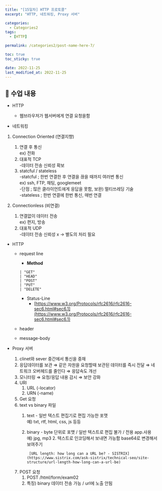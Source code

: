 ```yaml
---
title: "[15일차] HTTP 프로토콜"
excerpt: "HTTP, 네트워킹, Proxy 서버"

categories:
  - Categories2
tags:
  - [HTTP]

permalink: /categories2/post-name-here-7/

toc: true
toc_sticky: true

date: 2022-11-25
last_modified_at: 2022-11-25
---
```


## 🦥 수업 내용

* HTTP
  - 웹브라우저가 웹서버에게 연결 요청을함  
    
* 네트워킹
 1. Connection Oriented (연결지향)  
    1. 연결 후 통신  
       ex) 전화  
    2. 대표적 TCP  
       -데이터 전송 신뢰성 확보  
    3. statcful / stateless  
       -statcful ; 한번 연결한 후 연결을 끊을 때까지 여러번 통신  
         ex) ssh, FTP, 채팅, googlemeet  
       -단점 ; 많은 클라이언트에게 응답을 못함, 보완) 멀티쓰레딩 기술  
       -stateless ; 한번 연결에 한번 통신, 매번 연결  
        
2. Connectionless (비연결)
    1. 연결없이 데이터 전송  
        ex) 편지, 방송  
    2. 대표적 UDP  
        -데이터 전송 신뢰성 x → 별도의 처리 필요  
    
- HTTP
    - request line
        - **Method**
        
        ```
        | "GET"
        | "HEAD"                   
        | "POST"                   
        | "PUT"                     
        | "DELETE"
        ```
        
        - Status-Line
            - [https://www.w3.org/Protocols/rfc2616/rfc2616-sec6.html#sec6.1](https://www.w3.org/Protocols/rfc2616/rfc2616-sec6.html#sec6.1)
    - header
  
    - message-body
    
- Proxy 서버
    1. clinet와 sever 중간에서 통신을 중재
    2. 응답데이터를 보관 ⇒ 같은 자원을 요청할때 보관된 데이터를 즉시 전달 ⇒ 네트워크 오버헤드를 줄인다 ⇒ 응답속도 개선
    3. 모니터링 ⇒ 요청/응답 내용 감시 ⇒ 보안 강화
    4. URI
        1. URL (-locator)
        2. URN (-name)
    5. Get 요청
    6. text vs binary 파일
        1. text - 일반 텍스트 편집기로 편집 가능한 포맷  
            예) txt, rtf, html, css, js 등등
        2. binary - byte 단위로 포맷 / 일반 텍스트로 편집 불가 / 전용 app.사용  
            예) jpg, mp3
            2. 텍스트로 인코딩해서 보내면 가능함 base64로 변경해서 보여주기

                [URL length: how long can a URL be? - SISTRIX](https://www.sistrix.com/ask-sistrix/technical-seo/site-structure/url-length-how-long-can-a-url-be)
                
    7. POST 요청
        1. POST /html/form/exam02
        2. 특징) binary 데이터 전송 가능 / url에 노출 안됨
